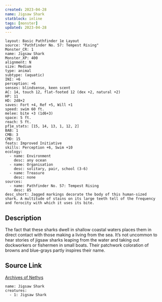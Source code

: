 ```yaml
---
created: 2023-04-28
name: Jigsaw Shark
statblock: inline
tags: [monster]
updated: 2023-04-28
---
```

```statblock
layout: Basic Pathfinder 1e Layout
source: "Pathfinder No. 57: Tempest Rising"
Monster_CR: 1
name: Jigsaw Shark
Monster_XP: 400
alignment: N
size: Medium
type: animal
subtype: (aquatic)
INI: +6
perception: +6
senses: blindsense, keen scent
AC: 14, touch 12, flat-footed 12 (dex +2, natural +2)
HP: 11
HD: 2d8+2
saves: Fort +4, Ref +5, Will +1
speed: swim 60 ft.
melee: bite +3 (1d6+3)
space: 5 ft.
reach: 5 ft.
pf1e_stats: [15, 14, 13, 1, 12, 2]
BAB: 1
CMB: 3
CMD: 15
feats: Improved Initiative
skills: Perception +6, Swim +10
ecology:
  - name: Environment
    desc: any ocean
  - name: Organisation
    desc: solitary, pair, school (3-6)
  - name: Treasure
    desc: none
sources:
  - name: Pathfinder No. 57: Tempest Rising
    desc: 85
desc_short: Jagged markings decorate the body of this human-sized shark. A multitude of stains on its large teeth tell of the frequency and ferocity with which it uses its bite.
```
## Description
The fact that these sharks dwell in shallow coastal waters places them in direct contact with those making a living from the sea. It’s not uncommon to hear stories of jigsaw sharks leaping from the water and taking out dockworkers or fishermen in small boats. Their patchwork coloration of browns and blue-grays partly inspires their name.
## Source Link
[Archives of Nethys](https://aonprd.com/MonsterDisplay.aspx?ItemName=Jigsaw%20Shark)
```encounter-table
name: Jigsaw Shark
creatures:
  - 1: Jigsaw Shark
```
